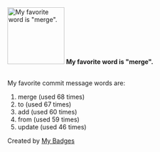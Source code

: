 <img src="https://github.com/my-badges/my-badges/blob/master/src/all-badges/favorite-word/favorite-word.png?raw=true" alt="My favorite word is &quot;merge&quot;." title="My favorite word is &quot;merge&quot;." width="128">
<strong>My favorite word is &quot;merge&quot;.</strong>
<br><br>

My favorite commit message words are:

1. merge (used 68 times)
2. to (used 67 times)
3. add (used 60 times)
4. from (used 59 times)
5. update (used 46 times)


Created by <a href="https://github.com/my-badges/my-badges">My Badges</a>